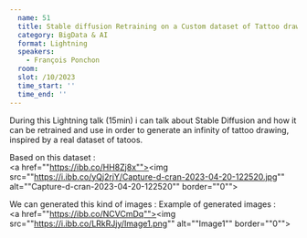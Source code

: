 ```yaml
---
  name: 51
  title: Stable diffusion Retraining on a Custom dataset of Tattoo drawings
  category: BigData & AI
  format: Lightning
  speakers: 
    - François Ponchon
  room: 
  slot: /10/2023
  time_start: ''
  time_end: ''
---
```

During this Lightning talk (15min) i can talk about Stable Diffusion and how it can be retrained and use in order to generate an infinity of tattoo drawing, inspired by a real dataset of tatoos.


Based on this dataset :<br>
<a href=""https://ibb.co/HH8Zj8x""><img src=""https://i.ibb.co/yQj2rjY/Capture-d-cran-2023-04-20-122520.jpg"" alt=""Capture-d-cran-2023-04-20-122520"" border=""0""></a>

We can generated this kind of images :
Example of generated images :<br>
<a href=""https://ibb.co/NCVCmDq""><img src=""https://i.ibb.co/LRkRJjy/Image1.png"" alt=""Image1"" border=""0""></a>

